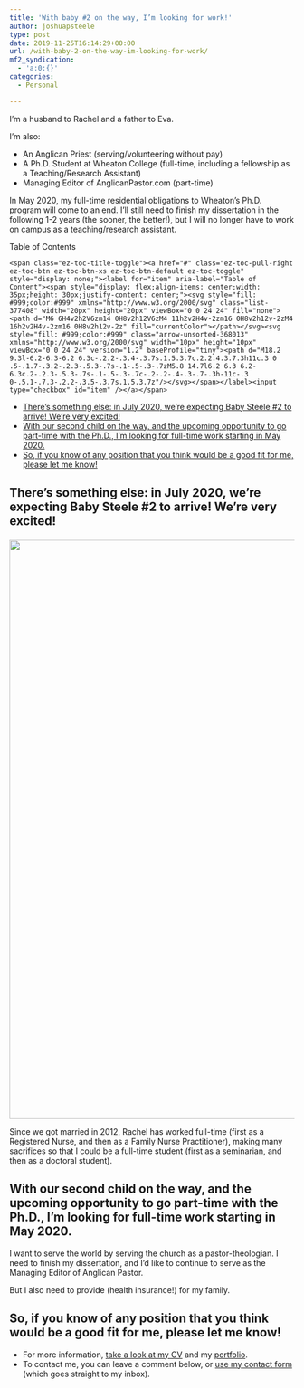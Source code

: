 ```yaml
---
title: 'With baby #2 on the way, I’m looking for work!'
author: joshuapsteele
type: post
date: 2019-11-25T16:14:29+00:00
url: /with-baby-2-on-the-way-im-looking-for-work/
mf2_syndication:
  - 'a:0:{}'
categories:
  - Personal

---
```

I&#8217;m a husband to Rachel and a father to Eva.

I&#8217;m also:

  * An Anglican Priest (serving/volunteering without pay)
  * A Ph.D. Student at Wheaton College (full-time, including a fellowship as a Teaching/Research Assistant)
  * Managing Editor of AnglicanPastor.com (part-time)

In May 2020, my full-time residential obligations to Wheaton&#8217;s Ph.D. program will come to an end. I&#8217;ll still need to finish my dissertation in the following 1-2 years (the sooner, the better!), but I will no longer have to work on campus as a teaching/research assistant.

<div id="ez-toc-container" class="ez-toc-v2_0_37 counter-hierarchy ez-toc-counter ez-toc-grey ez-toc-container-direction">
  <div class="ez-toc-title-container">
    <p class="ez-toc-title">
      Table of Contents
    </p>
    
    <span class="ez-toc-title-toggle"><a href="#" class="ez-toc-pull-right ez-toc-btn ez-toc-btn-xs ez-toc-btn-default ez-toc-toggle" style="display: none;"><label for="item" aria-label="Table of Content"><span style="display: flex;align-items: center;width: 35px;height: 30px;justify-content: center;"><svg style="fill: #999;color:#999" xmlns="http://www.w3.org/2000/svg" class="list-377408" width="20px" height="20px" viewBox="0 0 24 24" fill="none"><path d="M6 6H4v2h2V6zm14 0H8v2h12V6zM4 11h2v2H4v-2zm16 0H8v2h12v-2zM4 16h2v2H4v-2zm16 0H8v2h12v-2z" fill="currentColor"></path></svg><svg style="fill: #999;color:#999" class="arrow-unsorted-368013" xmlns="http://www.w3.org/2000/svg" width="10px" height="10px" viewBox="0 0 24 24" version="1.2" baseProfile="tiny"><path d="M18.2 9.3l-6.2-6.3-6.2 6.3c-.2.2-.3.4-.3.7s.1.5.3.7c.2.2.4.3.7.3h11c.3 0 .5-.1.7-.3.2-.2.3-.5.3-.7s-.1-.5-.3-.7zM5.8 14.7l6.2 6.3 6.2-6.3c.2-.2.3-.5.3-.7s-.1-.5-.3-.7c-.2-.2-.4-.3-.7-.3h-11c-.3 0-.5.1-.7.3-.2.2-.3.5-.3.7s.1.5.3.7z"/></svg></span></label><input type="checkbox" id="item" /></a></span>
  </div><nav>
  
  <ul class='ez-toc-list ez-toc-list-level-1' >
    <li class='ez-toc-page-1 ez-toc-heading-level-2'>
      <a class="ez-toc-link ez-toc-heading-1" href="https://joshuapsteele.com/with-baby-2-on-the-way-im-looking-for-work/#Theres_something_else_in_July_2020_were_expecting_Baby_Steele_2_to_arrive_Were_very_excited" title="There&#8217;s something else: in July 2020, we&#8217;re expecting Baby Steele #2 to arrive! We&#8217;re very excited!">There&#8217;s something else: in July 2020, we&#8217;re expecting Baby Steele #2 to arrive! We&#8217;re very excited!</a>
    </li>
    <li class='ez-toc-page-1 ez-toc-heading-level-2'>
      <a class="ez-toc-link ez-toc-heading-2" href="https://joshuapsteele.com/with-baby-2-on-the-way-im-looking-for-work/#With_our_second_child_on_the_way_and_the_upcoming_opportunity_to_go_part-time_with_the_PhD_Im_looking_for_full-time_work_starting_in_May_2020" title="With our second child on the way, and the upcoming opportunity to go part-time with the Ph.D., I&#8217;m looking for full-time work starting in May 2020.">With our second child on the way, and the upcoming opportunity to go part-time with the Ph.D., I&#8217;m looking for full-time work starting in May 2020.</a>
    </li>
    <li class='ez-toc-page-1 ez-toc-heading-level-2'>
      <a class="ez-toc-link ez-toc-heading-3" href="https://joshuapsteele.com/with-baby-2-on-the-way-im-looking-for-work/#So_if_you_know_of_any_position_that_you_think_would_be_a_good_fit_for_me_please_let_me_know" title="So, if you know of any position that you think would be a good fit for me, please let me know!">So, if you know of any position that you think would be a good fit for me, please let me know!</a>
    </li>
  </ul></nav>
</div>

## <span class="ez-toc-section" id="Theres_something_else_in_July_2020_were_expecting_Baby_Steele_2_to_arrive_Were_very_excited"></span>There&#8217;s something else: in July 2020, we&#8217;re expecting Baby Steele #2 to arrive! We&#8217;re very excited!<span class="ez-toc-section-end"></span><figure class="wp-block-image size-large">

<img decoding="async" loading="lazy" width="768" height="1024" src="https://joshuapsteele.com/wp-content/uploads/2019/11/624D6A25-2774-4BE3-BE83-61358C989530_1_105_c.jpeg" alt="" class="wp-image-42107" srcset="https://joshuapsteele.com/wp-content/uploads/2019/11/624D6A25-2774-4BE3-BE83-61358C989530_1_105_c.jpeg 768w, https://joshuapsteele.com/wp-content/uploads/2019/11/624D6A25-2774-4BE3-BE83-61358C989530_1_105_c-225x300.jpeg 225w" sizes="(max-width: 768px) 100vw, 768px" /> </figure> 

Since we got married in 2012, Rachel has worked full-time (first as a Registered Nurse, and then as a Family Nurse Practitioner), making many sacrifices so that I could be a full-time student (first as a seminarian, and then as a doctoral student).

## <span class="ez-toc-section" id="With_our_second_child_on_the_way_and_the_upcoming_opportunity_to_go_part-time_with_the_PhD_Im_looking_for_full-time_work_starting_in_May_2020"></span>With our second child on the way, and the upcoming opportunity to go part-time with the Ph.D., I&#8217;m looking for full-time work starting in May 2020.<span class="ez-toc-section-end"></span>

I want to serve the world by serving the church as a pastor-theologian. I need to finish my dissertation, and I&#8217;d like to continue to serve as the Managing Editor of Anglican Pastor.

But I also need to provide (health insurance!) for my family.

## <span class="ez-toc-section" id="So_if_you_know_of_any_position_that_you_think_would_be_a_good_fit_for_me_please_let_me_know"></span>So, if you know of any position that you think would be a good fit for me, please let me know!<span class="ez-toc-section-end"></span>

  * For more information, [take a look at my CV][1] and my [portfolio][2].
  * To contact me, you can leave a comment below, or [use my contact form][3] (which goes straight to my inbox).

 [1]: https://joshuapsteele.com/portfolio/cv/
 [2]: https://joshuapsteele.com/portfolio/
 [3]: https://joshuapsteele.com/contact/